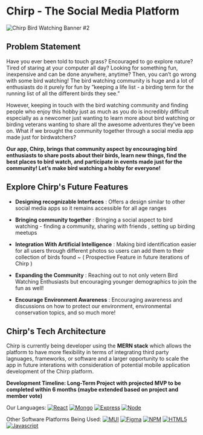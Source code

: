# Chirp - The Social Media Platform

![Chirp Bird Watching Banner #2](./frontend/src/Images/ChirpBanner#2.png)

## Problem Statement
Have you ever been told to touch grass? Encouraged to go explore nature? Tired of staring at your computer all day? Looking for something fun, inexpensive and can be done anywhere, anytime? Then, you can’t go wrong with some bird watching! The bird watching community is huge and a lot of enthusiasts do it purely for fun by ”keeping a life list - a birding term for the running list of all the different birds they see.” 

However, keeping in touch with the bird watching community and finding people who enjoy this hobby just as much as you do is incredibly difficult especially as a newcomer just wanting to learn more about bird watching or birding veterans wanting to share all the awesome adventures they’ve been on. What if we brought the community together through a social media app made just for birdwatchers? 

**Our app, Chirp, brings that community aspect by encouraging bird enthusiasts to share posts about their birds, learn new things, find the best places to bird watch, and participate in events made just for the community! Let’s make bird watching a hobby for everyone!**

## Explore Chirp's Future Features
- **Designing recognizable Interfaces** : Offers a design similar to other social media apps so it remains accessible for all age ranges

- **Bringing community together** : Bringing a social aspect to bird watching - finding a community, sharing with friends , setting up birding meetups

- **Integration With Artificial Intelligence** : Making bird identification easier for all users through different photos so users can add them to their collection of birds found ~ ( Prospective Feature in future iterations of Chirp )

- **Expanding the Community** : Reaching out to not only vetern Bird Watching Enthusiasts but encouraging younger demographics to join the fun as well!

- **Encourage Environment Awareness** : Encouraging awareness and discussions on how to protect our environment, environmental conservation topics, and so much more!

## Chirp's Tech Architecture
Chirp is currently being developer using the **MERN stack** which allows the platform to have more flexibility in terms of integrating third party lagnuages, frameworks, or software and a larger opportunity to scale the app in future interations with consideration of potential mobile application development of the Chirp platform.

**Development Timeline: Long-Term Project with projected MVP to be completed within 6 months (maybe extended based on project and member vote)**

Our Languages: 
[![React][React.js]][React-url]
[![Mongo][MongoDB]][Mongo-url]
[![Express][Express.js]][Express-url]
[![Node][NodeJS]][Node-url]

Other Software Platforms Being Used:
[![MUI][MUI]][MUI-url]
[![Figma][Figma]][Figma-url]
[![NPM][NPM]][NPM-url]
[![HTML5][HTML5]][HTML-url]
[![Javascript][Javascript]][Javascript-url]


<!--MARKDOWN LINKS-->
[React.js]: https://img.shields.io/badge/React-20232A?style=for-the-badge&logo=react&logoColor=61DAFB
[React-url]: https://reactjs.org/
[MongoDB]: https://img.shields.io/badge/MongoDB-%234ea94b.svg?style=for-the-badge&logo=mongodb&logoColor=white
[Mongo-url]: https://www.mongodb.com/
[Express.js]: https://img.shields.io/badge/express.js-%23404d59.svg?style=for-the-badge&logo=express&logoColor=%2361DAFB
[Express-url]: https://expressjs.com/
[NodeJS]: https://img.shields.io/badge/node.js-6DA55F?style=for-the-badge&logo=node.js&logoColor=white
[Node-url]: https://nodejs.org/en/about
[MUI]: https://img.shields.io/badge/MUI-%230081CB.svg?style=for-the-badge&logo=mui&logoColor=white
[MUI-url]: https://mui.com/material-ui/
[Figma]: https://img.shields.io/badge/figma-%23F24E1E.svg?style=for-the-badge&logo=figma&logoColor=white
[Figma-url]: https://www.figma.com/
[NPM]: https://img.shields.io/badge/NPM-%23CB3837.svg?style=for-the-badge&logo=npm&logoColor=white
[NPM-url]: https://www.npmjs.com/
[HTML5]: https://img.shields.io/badge/html5-%23E34F26.svg?style=for-the-badge&logo=html5&logoColor=white
[HTML-url]: https://developer.mozilla.org/en-US/docs/Learn/Getting_started_with_the_web/HTML_basics
[JavaScript]: https://img.shields.io/badge/javascript-%23323330.svg?style=for-the-badge&logo=javascript&logoColor=%23F7DF1E
[JavaScript-url]: https://www.javascript.com/